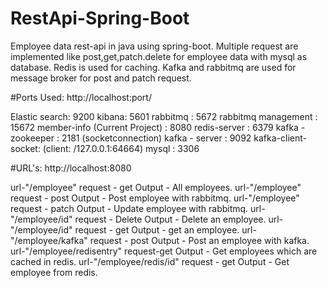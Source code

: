 # RestApi-Spring-Boot
Employee data rest-api in java using spring-boot.
Multiple request are implemented like post,get,patch.delete for employee data with mysql as database.
Redis is used for caching.
Kafka and rabbitmq are used for message broker for post and patch request.

#Ports Used: http://localhost:port/

Elastic search: 9200
kibana: 5601
rabbitmq : 5672
rabbitmq management : 15672
member-info (Current Project) : 8080
redis-server : 6379
kafka - zookeeper : 2181 (socketconnection)
kafka - server : 9092
kafka-client-socket: (client: /127.0.0.1:64664)
mysql : 3306

#URL's: http://localhost:8080

url-"/employee"       request - get    Output - All employees.
url-"/employee"       request - post   Output - Post employee with rabbitmq.
url-"/employee"       request - patch  Output - Update employee with rabbitmq.
url-"/employee/id"    request - Delete Output - Delete an employee.
url-"/employee/id"    request - get    Output - get an employee.
url-"/employee/kafka" request - post   Output - Post an employee with kafka.
url-"/employee/redisentry" request-get   Output - Get employees which are cached in redis.
url-"/employee/redis/id" request - get   Output - Get employee from redis.

